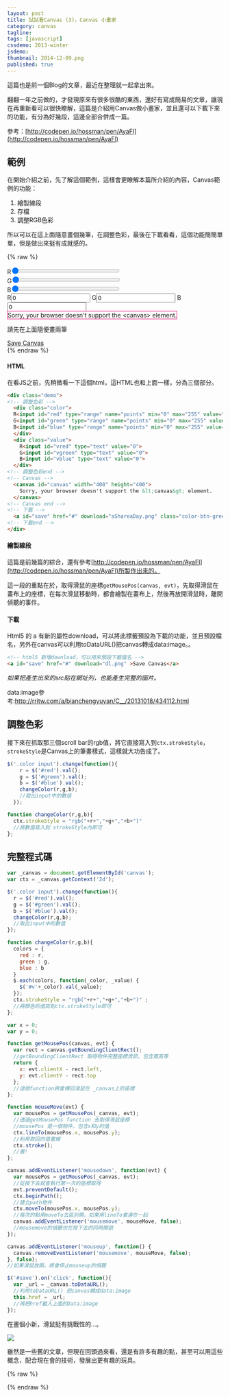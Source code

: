 ```yaml
---
layout: post
title: 試試看Canvas (3)，Canvas 小畫家
category: canvas
tagline:
tags: [javascript]
cssdemo: 2013-winter
jsdemo:
thumbnail: 2014-12-09.png
published: true
---
```


這篇也是前一個Blog的文章，最近在整理就一起拿出來。

翻翻一年之前做的，才發現原來有很多很酷的東西，還好有寫成簡易的文章，讓現在再重新看可以很快瞭解，這篇是介紹用Canvas做小畫家，並且還可以下載下來的功能，有分為好幾段，這邊全部合併成一篇。

<!-- more -->

參考：[http://codepen.io/hossman/pen/AyaFl](http://codepen.io/hossman/pen/AyaFl)

## 範例

在開始介紹之前，先了解這個範例，這樣會更瞭解本篇所介紹的內容，Canvas範例的功能：

1. 繪製線段
2. 存檔
3. 調整RGB色彩

所以可以在這上面隨意畫個幾筆，在調整色彩，最後在下載看看，這個功能簡簡單單，但是做出來挺有成就感的。

{% raw %}
<div class="demo">
  <div class="color">
  R<input id="red" type="range" name="points" min="0" max="255" value="0"><br>
  G<input id="green" type="range" name="points" min="0" max="255" value="0"><br>
  B<input id="blue" type="range" name="points" min="0" max="255" value="0">
  </div>
  <div class="value">
    R<input id="vred" type="text" value="0">
    G<input id="vgreen" type="text" value="0">
    B<input id="vblue" type="text" value="0">
  </div>
  <canvas id="canvas" width="400" height="400">
    Sorry, your browser doesn't support the &lt;canvas&gt; element.
  </canvas>
  <p>請先在上面隨便畫兩筆</p>
  <a id="save" href="#" download="aShareaDay.png" class="color-btn-green">Save Canvas</a>
</div>
{% endraw %}

#### HTML

在看JS之前，先稍微看一下這個html，這HTML也和上面一樣，分為三個部分。

```html
<div class="demo">
<!-- 調整色彩 -->
  <div class="color">
  R<input id="red" type="range" name="points" min="0" max="255" value="0"><br>
  G<input id="green" type="range" name="points" min="0" max="255" value="0"><br>
  B<input id="blue" type="range" name="points" min="0" max="255" value="0">
  </div>
  <div class="value">
    R<input id="vred" type="text" value="0">
    G<input id="vgreen" type="text" value="0">
    B<input id="vblue" type="text" value="0">
  </div>
<!-- 調整色彩end -->
<!-- Canvas -->
  <canvas id="canvas" width="400" height="400">
    Sorry, your browser doesn't support the &lt;canvas&gt; element.
  </canvas>
<!-- Canvas end -->
<!-- 下載 -->
  <a id="save" href="#" download="aShareaDay.png" class="color-btn-green">Save Canvas</a>
<!-- 下載end -->
</div>
```

#### 繪製線段

這篇是前幾篇的綜合，還有參考[http://codepen.io/hossman/pen/AyaFl](http://codepen.io/hossman/pen/AyaFl)所製作出來的。

這一段的重點在於，取得滑鼠的座標`getMousePos(canvas, evt)`，先取得滑鼠在畫布上的座標，在每次滑鼠移動時，都會繪製在畫布上，然後再放開滑鼠時，離開偵聽的事件。


#### 下載

Html5 的 a 有新的屬性download，可以將此標籤預設為下載的功能，並且預設檔名，另外在canvas可以利用toDataURL()把canvas轉成data:image。。

```html
<!-- html5 新增download，可以用來預設下載檔名 -->
<a id="save" href="#" download="dl.png" >Save Canvas</a>
```

*如果把產生出來的src貼在網址列，也能產生完整的圖片。*

data:image參考:<a href="http://rritw.com/a/bianchengyuyan/C__/20131018/434112.html">http://rritw.com/a/bianchengyuyan/C__/20131018/434112.html</a>

## 調整色彩

接下來在抓取那三個scroll bar的rgb值，將它直接寫入到`ctx.strokeStyle`，`strokeStyle`是Canvas上的筆畫樣式，這樣就大功告成了。

```javascript
$('.color input').change(function(){
    r = $('#red').val();
    g = $('#green').val();
    b = $('#blue').val();
    changeColor(r,g,b);
    //取出input中的數值
  });

function changeColor(r,g,b){
  ctx.strokeStyle = "rgb("+r+","+g+","+b+")"  
  //將數值寫入到 strokeStyle內即可
};
```

## 完整程式碼

```javascript
var _canvas = document.getElementById('canvas');
var ctx = _canvas.getContext('2d');  

$('.color input').change(function(){
  r = $('#red').val();
  g = $('#green').val();
  b = $('#blue').val();
  changeColor(r,g,b);
  //取出input中的數值
});

function changeColor(r,g,b){
  colors = {
    red : r,
    green : g,
    blue : b
  }
  $.each(colors, function(_color, _value) {
    $('#v'+_color).val(_value);
  });
  ctx.strokeStyle = "rgb("+r+","+g+","+b+")" ;
  //將顏色的值寫到ctx.strokeStyle即可
};

var x = 0;
var y = 0;

function getMousePos(canvas, evt) {
  var rect = canvas.getBoundingClientRect();
  //getBoundingClientRect 取得物件完整座標資訊，包含寬高等
  return {
    x: evt.clientX - rect.left,
    y: evt.clientY - rect.top
  };   
  //這個function將會傳回滑鼠在 _canvas上的座標
};

function mouseMove(evt) {
  var mousePos = getMousePos(_canvas, evt);
  //透過getMousePos function 去取得滑鼠座標
  //mousePos 是一個物件，包含x和y的值
  ctx.lineTo(mousePos.x, mousePos.y);
  //利用取回的值畫線
  ctx.stroke();
  //畫!
};

canvas.addEventListener('mousedown', function(evt) {
  var mousePos = getMousePos(_canvas, evt);
  //從按下去就會執行第一次的座標取得
  evt.preventDefault();
  ctx.beginPath();
  //建立path物件
  ctx.moveTo(mousePos.x, mousePos.y);  
  //每次的點用moveTo去區別開，如果用lineTo會連在一起  
  canvas.addEventListener('mousemove', mouseMove, false);
  //mousemove的偵聽也在按下去的同時開啟
});

canvas.addEventListener('mouseup', function() {
  canvas.removeEventListener('mousemove', mouseMove, false);
}, false);
//如果滑鼠放開，將會停止mouseup的偵聽

$('#save').on('click', function(){
  var _url = _canvas.toDataURL();
  //利用toDataURL() 把canvas轉成data:image
  this.href = _url;
  //再把href載入上面的Data:image
});
```

在畫個小新，滑鼠挺有挑戰性的...。

![](/images/2014-12-09.png)

雖然是一些舊的文章，但現在回頭過來看，還是有許多有趣的點，甚至可以用這些概念，配合現在會的技術，發展出更有趣的玩具。

{% raw %}
<script>
  var _canvas = document.getElementById('canvas');
  var ctx = _canvas.getContext('2d');  

  $('.color input').change(function(){
    r = $('#red').val();
    g = $('#green').val();
    b = $('#blue').val();
    changeColor(r,g,b);
    //取出input中的數值
  });

  function changeColor(r,g,b){
    colors = {
      red : r,
      green : g,
      blue : b
    }
    $.each(colors, function(_color, _value) {
      $('#v'+_color).val(_value);
    });
    ctx.strokeStyle = "rgb("+r+","+g+","+b+")" ;
    //將顏色的值寫到ctx.strokeStyle即可
  };

  var x = 0;
  var y = 0;

  function getMousePos(canvas, evt) {
    var rect = canvas.getBoundingClientRect();
    //getBoundingClientRect 取得物件完整座標資訊，包含寬高等
    return {
      x: evt.clientX - rect.left,
      y: evt.clientY - rect.top
    };   
    //這個function將會傳回滑鼠在 _canvas上的座標
  };

  function mouseMove(evt) {
    var mousePos = getMousePos(_canvas, evt);
    //透過getMousePos function 去取得滑鼠座標
    //mousePos 是一個物件，包含x和y的值
    ctx.lineTo(mousePos.x, mousePos.y);
    //利用取回的值畫線
    ctx.stroke();
    //畫!
  };

  canvas.addEventListener('mousedown', function(evt) {
    var mousePos = getMousePos(_canvas, evt);
    //從按下去就會執行第一次的座標取得
    evt.preventDefault();
    ctx.beginPath();
    //建立path物件
    ctx.moveTo(mousePos.x, mousePos.y);  
    //每次的點用moveTo去區別開，如果用lineTo會連在一起  
    canvas.addEventListener('mousemove', mouseMove, false);
    //mousemove的偵聽也在按下去的同時開啟
  });

  canvas.addEventListener('mouseup', function() {
    canvas.removeEventListener('mousemove', mouseMove, false);
  }, false);
  //如果滑鼠放開，將會停止mouseup的偵聽

  $('#save').on('click', function(){
    var _url = _canvas.toDataURL();
    //利用toDataURL() 把canvas轉成data:image
    this.href = _url;
    //再把href載入上面的Data:image
  });
</script>

<style>
  input[type='range']{
    width: 50%;
  }
  canvas{
    margin: 0 auto;
    border: 1px solid #E80C7A;
  }
</style>
{% endraw %}
